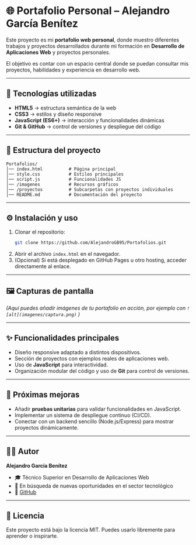 # 🌐 Portafolio Personal – Alejandro García Benítez

Este proyecto es mi **portafolio web personal**, donde muestro diferentes trabajos y proyectos desarrollados durante mi formación en **Desarrollo de Aplicaciones Web** y proyectos personales.  

El objetivo es contar con un espacio central donde se puedan consultar mis proyectos, habilidades y experiencia en desarrollo web.

---

## 🚀 Tecnologías utilizadas

- **HTML5** → estructura semántica de la web  
- **CSS3** → estilos y diseño responsive  
- **JavaScript (ES6+)** → interacción y funcionalidades dinámicas  
- **Git & GitHub** → control de versiones y despliegue del código  

---

## 📂 Estructura del proyecto

```
Portafolios/
│── index.html          # Página principal
│── style.css           # Estilos principales
│── script.js           # Funcionalidades JS
│── /imagenes           # Recursos gráficos
│── /proyectos          # Subcarpetas con proyectos individuales
│── README.md           # Documentación del proyecto
```

---

## ⚙️ Instalación y uso

1. Clonar el repositorio:
   ```bash
   git clone https://github.com/AlejandroGB95/Portafolios.git
   ```
2. Abrir el archivo `index.html` en el navegador.  
3. (Opcional) Si está desplegado en GitHub Pages u otro hosting, acceder directamente al enlace.

---

## 🖼 Capturas de pantalla

*(Aquí puedes añadir imágenes de tu portafolio en acción, por ejemplo con `![alt](imagenes/captura.png)` )*  

---

## ✨ Funcionalidades principales

- Diseño responsive adaptado a distintos dispositivos.  
- Sección de proyectos con ejemplos reales de aplicaciones web.  
- Uso de **JavaScript** para interactividad.  
- Organización modular del código y uso de **Git** para control de versiones.  

---

## 🧪 Próximas mejoras

- Añadir **pruebas unitarias** para validar funcionalidades en JavaScript.  
- Implementar un sistema de despliegue continuo (CI/CD).  
- Conectar con un backend sencillo (Node.js/Express) para mostrar proyectos dinámicamente.  

---

## 👨‍💻 Autor

**Alejandro García Benítez**  
- 🎓 Técnico Superior en Desarrollo de Aplicaciones Web  
- 💼 En búsqueda de nuevas oportunidades en el sector tecnológico  
- 🔗 [GitHub](https://github.com/AlejandroGB95)  

---

## 📜 Licencia

Este proyecto está bajo la licencia MIT. Puedes usarlo libremente para aprender o inspirarte.  
